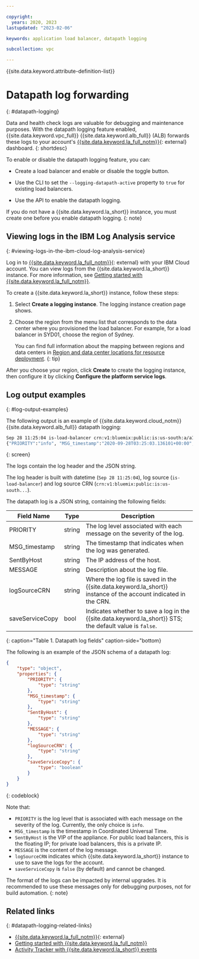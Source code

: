 ```yaml
---

copyright:
  years: 2020, 2023
lastupdated: "2023-02-06"

keywords: application load balancer, datapath logging

subcollection: vpc

---
```


{{site.data.keyword.attribute-definition-list}}

# Datapath log forwarding
{: #datapath-logging}

Data and health check logs are valuable for debugging and maintenance purposes. With the datapath logging feature enabled, {{site.data.keyword.vpc_full}} {{site.data.keyword.alb_full}} (ALB) forwards these logs to your account's [{{site.data.keyword.la_full_notm}}](https://cloud.ibm.com/observe/logging){: external} dashboard.
{: shortdesc}

To enable or disable the datapath logging feature, you can:

* Create a load balancer and enable or disable the toggle button.

* Use the CLI to set the `--logging-datapath-active` property to `true` for existing load balancers.

* Use the API to enable the datapath logging.

If you do not have a {{site.data.keyword.la_short}} instance, you must create one before you enable datapath logging.
{: note}

## Viewing logs in the IBM Log Analysis service
{: #viewing-logs-in-the-ibm-cloud-log-analysis-service}

Log in to [{{site.data.keyword.la_full_notm}}](https://cloud.ibm.com/observe/logging){: external} with your IBM Cloud account. You can view logs from the {{site.data.keyword.la_short}} instance. For more information, see [Getting started with {{site.data.keyword.la_full_notm}}](/docs/log-analysis?topic=log-analysis-getting-started).

To create a {{site.data.keyword.la_short}} instance, follow these steps:

1. Select **Create a logging instance**. The logging instance creation page shows.

2. Choose the region from the menu list that corresponds to the data center where you provisioned the load balancer. For example, for a load balancer in SYD01, choose the region of Sydney.

   You can find full information about the mapping between regions and data centers in [Region and data center locations for resource deployment](/docs/overview?topic=overview-locations).
   {: tip}

After you choose your region, click **Create** to create the logging instance, then configure it by clicking **Configure the platform service logs**.

## Log output examples
{: #log-output-examples}

The following output is an example of {{site.data.keyword.cloud_notm}} {{site.data.keyword.alb_full}} datapath logging:

```sh
Sep 28 11:25:04 is-load-balancer crn:v1:bluemix:public:is:us-south:a/a1234567::load-balancer:r006-6ba32c0e-830c-483c-871a-0240c10662cf
{"PRIORITY":"info", "MSG_timestamp":"2020-09-28T03:25:03.136101+00:00", "SentByHost":"150.238.66.162", "MESSAGE":" Connect from 222.72.143.92:38605 to 10.240.128.5:62776 (r006-6ba32c0e-830c-483c-871a-0240c10662cf/HTTP)", "logSourceCRN":"crn:v1:bluemix:public:is:us-south:a/a1234567::load-balancer:r006-6ba32c0e-830c-483c-871a-0240c10662cf", "saveServiceCopy":false}
```
{: screen}

The logs contain the log header and the JSON string.

The log header is built with datetime (`Sep 28 11:25:04`), log source (`is-load-balancer`) and log source CRN (`crn:v1:bluemix:public:is:us-south...`).

The datapath log is a JSON string, containing the following fields:

| Field Name | Type | Description |
| ---- | --- | ----- |
| PRIORITY | string | The log level associated with each message on the severity of the log. |
| MSG_timestamp | string | The timestamp that indicates when the log was generated. |
| SentByHost | string | The IP address of the host. |
| MESSAGE | string | Description about the log file. |
| logSourceCRN | string | Where the log file is saved in the {{site.data.keyword.la_short}} instance of the account indicated in the CRN. |
| saveServiceCopy | bool | Indicates whether to save a log in the {{site.data.keyword.la_short}} STS; the default value is `false`. |
{: caption="Table 1. Datapath log fields" caption-side="bottom}

The following is an example of the JSON schema of a datapath log:

```json
{
    "type": "object",
    "properties": {
        "PRIORITY": {
            "type": "string"
        },
        "MSG_timestamp": {
            "type": "string"
        },
        "SentByHost": {
            "type": "string"
        },
        "MESSAGE": {
            "type": "string"
        },
        "logSourceCRN": {
            "type": "string"
        },
        "saveServiceCopy": {
            "type": "boolean"
        }
    }
}
```
{: codeblock}

Note that:

* `PRIORITY` is the log level that is associated with each message on the severity of the log. Currently, the only choice is `info`.
* `MSG_timestamp` is the timestamp in Coordinated Universal Time.
* `SentByHost` is the VIP of the appliance. For public load balancers, this is the floating IP; for private load balancers, this is a private IP.
* `MESSAGE` is the content of the log message.
* `logSourceCRN` indicates which {{site.data.keyword.la_short}} instance to use to save the logs for the account.
* `saveServiceCopy` is `false` (by default) and cannot be changed.

The format of the logs can be impacted by internal upgrades. It is recommended to use these messages only for debugging purposes, not for build automation.
{: note}

## Related links
{: #datapath-logging-related-links}

* [{{site.data.keyword.la_full_notm}}](https://cloud.ibm.com/observe/logging){: external}
* [Getting started with {{site.data.keyword.la_full_notm}}](/docs/log-analysis?topic=log-analysis-getting-started)
* [Activity Tracker with {{site.data.keyword.la_short}} events](/docs/vpc?topic=vpc-at-events#events-load-balancers)
